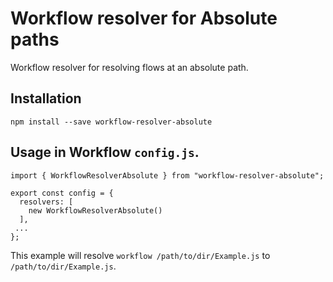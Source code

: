# Workflow resolver for Absolute paths

Workflow resolver for resolving flows at an absolute path.

## Installation

```
npm install --save workflow-resolver-absolute
```

## Usage in Workflow `config.js`.

```
import { WorkflowResolverAbsolute } from "workflow-resolver-absolute";

export const config = {
  resolvers: [
    new WorkflowResolverAbsolute()
  ],
 ...
};
```

This example will resolve `workflow /path/to/dir/Example.js` to `/path/to/dir/Example.js`.
